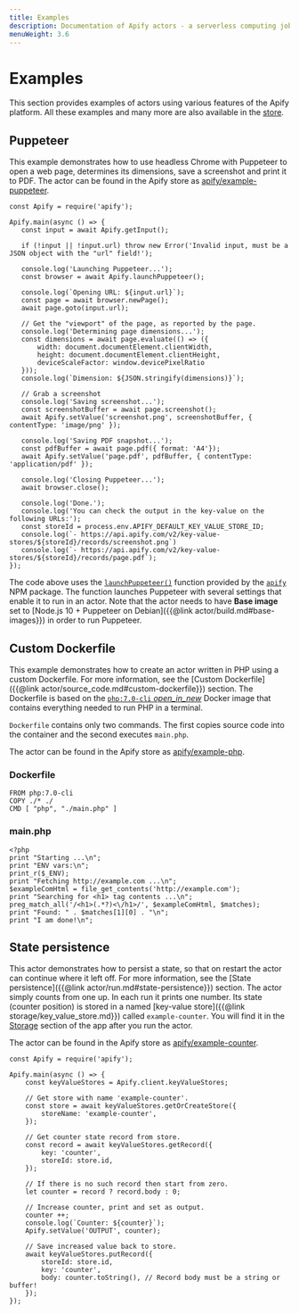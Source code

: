 ```yaml
---
title: Examples
description: Documentation of Apify actors - a serverless computing jobs that enable execution of long-running web scraping and automation tasks in the cloud.
menuWeight: 3.6
---
```


# [](#examples)Examples

This section provides examples of actors using various features of the Apify platform. All these examples and many more are also available in the [store](https://apify.com/store?type=acts&search=user%3Aapify%20example).

## [](#examples-puppeteer)Puppeteer

This example demonstrates how to use headless Chrome with Puppeteer to open a web page, determines its dimensions, save a screenshot and print it to PDF. The actor can be found in the Apify store as [apify/example-puppeteer](https://apify.com/apify/example-puppeteer).

    const Apify = require('apify');

    Apify.main(async () => {
       const input = await Apify.getInput();

       if (!input || !input.url) throw new Error('Invalid input, must be a JSON object with the "url" field!');

       console.log('Launching Puppeteer...');
       const browser = await Apify.launchPuppeteer();

       console.log(`Opening URL: ${input.url}`);
       const page = await browser.newPage();
       await page.goto(input.url);

       // Get the "viewport" of the page, as reported by the page.
       console.log('Determining page dimensions...');
       const dimensions = await page.evaluate(() => ({
           width: document.documentElement.clientWidth,
           height: document.documentElement.clientHeight,
           deviceScaleFactor: window.devicePixelRatio
       }));
       console.log(`Dimension: ${JSON.stringify(dimensions)}`);

       // Grab a screenshot
       console.log('Saving screenshot...');
       const screenshotBuffer = await page.screenshot();
       await Apify.setValue('screenshot.png', screenshotBuffer, { contentType: 'image/png' });

       console.log('Saving PDF snapshot...');
       const pdfBuffer = await page.pdf({ format: 'A4'});
       await Apify.setValue('page.pdf', pdfBuffer, { contentType: 'application/pdf' });

       console.log('Closing Puppeteer...');
       await browser.close();

       console.log('Done.');
       console.log('You can check the output in the key-value on the following URLs:');
       const storeId = process.env.APIFY_DEFAULT_KEY_VALUE_STORE_ID;
       console.log(`- https://api.apify.com/v2/key-value-stores/${storeId}/records/screenshot.png`)
       console.log(`- https://api.apify.com/v2/key-value-stores/${storeId}/records/page.pdf`);
    });

The code above uses the [`launchPuppeteer()`](https://sdk.apify.com/docs/api/apify#module_Apify.launchPuppeteer) function provided by the [`apify`](https://sdk.apify.com/) NPM package. The function launches Puppeteer with several settings that enable it to run in an actor. Note that the actor needs to have **Base image** set to [Node.js 10 + Puppeteer on Debian]({{@link actor/build.md#base-images}}) in order to run Puppeteer.

## [](#examples-dockerfile)Custom Dockerfile

This example demonstrates how to create an actor written in PHP using a custom Dockerfile. For more information, see the [Custom Dockerfile]({{@link actor/source_code.md#custom-dockerfile}}) section. The Dockerfile is based on the [`php:7.0-cli` _open_in_new_](https://hub.docker.com/_/php/) Docker image that contains everything needed to run PHP in a terminal.

`Dockerfile` contains only two commands. The first copies source code into the container and the second executes `main.php`.

The actor can be found in the Apify store as [apify/example-php](https://apify.com/apify/example-php).

### Dockerfile

    FROM php:7.0-cli
    COPY ./* ./
    CMD [ "php", "./main.php" ]

### main.php

    <?php
    print "Starting ...\n";
    print "ENV vars:\n";
    print_r($_ENV);
    print "Fetching http://example.com ...\n";
    $exampleComHtml = file_get_contents('http://example.com');
    print "Searching for <h1> tag contents ...\n";
    preg_match_all('/<h1>(.*?)<\/h1>/', $exampleComHtml, $matches);
    print "Found: " . $matches[1][0] . "\n";
    print "I am done!\n";

## [](#examples-state-persistence)State persistence

This actor demonstrates how to persist a state, so that on restart the actor can continue where it left off. For more information, see the [State persistence]({{@link actor/run.md#state-persistence}}) section. The actor simply counts from one up. In each run it prints one number. Its state (counter position) is stored in a named [key-value store]({{@link storage/key_value_store.md}}) called `example-counter`. You will find it in the [Storage](https://my.apify.com/key-value-stores) section of the app after you run the actor.

The actor can be found in the Apify store as [apify/example-counter](https://apify.com/apify/example-counter).

    const Apify = require('apify');

    Apify.main(async () => {
        const keyValueStores = Apify.client.keyValueStores;

        // Get store with name 'example-counter'.
        const store = await keyValueStores.getOrCreateStore({
            storeName: 'example-counter',
        });

        // Get counter state record from store.
        const record = await keyValueStores.getRecord({
            key: 'counter',
            storeId: store.id,
        });

        // If there is no such record then start from zero.
        let counter = record ? record.body : 0;

        // Increase counter, print and set as output.
        counter ++;
        console.log(`Counter: ${counter}`);
        Apify.setValue('OUTPUT', counter);

        // Save increased value back to store.
        await keyValueStores.putRecord({
            storeId: store.id,
            key: 'counter',
            body: counter.toString(), // Record body must be a string or buffer!
        });
    });
